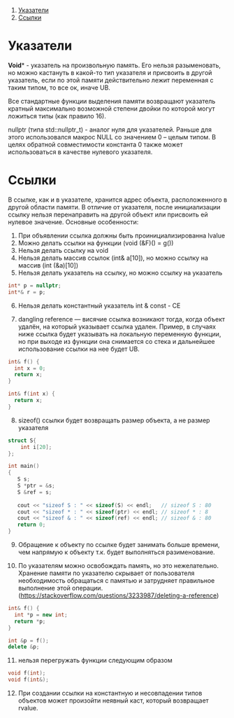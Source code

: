 1. [Указатели](#указатели)
2. [Ссылки](#ссылки)

# Указатели

**Void*** - указатель на произвольную память. Его нельзя разыменовать, но можно кастануть в какой-то тип указателя и присвоить в другой указатель, если по этой памяти действительно лежит переменная с таким типом, то все ок, иначе UB.

Все стандартные функции выделения памяти возвращают указатель кратный максимально возможной степени двойки по которой могут ложиться типы (как правило 16).

nullptr (типа std::nullptr_t) - аналог нуля для указателей. Раньше для этого использовался макрос NULL со значением 0 – целым типом. В целях обратной совместимости константа 0 также может использоваться в качестве нулевого указателя.

# Ссылки

В ссылке, как и в указателе, хранится адрес объекта, расположенного в другой области памяти. В отличие от указателя, после инициализации ссылку нельзя перенаправить на другой объект или присвоить ей нулевое значение. Основные особенности:
1) При объявлении ссылка должны быть проинициализированна lvalue
2) Можно делать ссылки на функции (void (&F)() = g())
3) Нельзя делать ссылку на void
4) Нельзя делать массив ссылок (int& a[10]), но можно ссылку на массив (int (&a)[10])
5) Нельзя делать указатель на ссылку, но можно ссылку на указатель

```C++
int* p = nullptr;
int*& r = p;
```

6) Нельзя делать константный указатель int & const - CE

7) dangling reference — висячие ссылка возникают тогда, когда объект удалён, на который указывает ссылка удален. Пример, в случаях ниже ссылка будет указывать на локальную переменную функции, но при выходе из функции она снимается со стека и дальнейшее использование ссылки на нее будет UB.

```C++
int& f() {
  int x = 0;
  return x;
}

int& f(int x) {
  return x;
}
```

8) sizeof() ссылки будет возвращать размер объекта, а не размер указателя

```C++
struct S{
    int i[20];
};

int main()
{
   S s;
   S *ptr = &s;
   S &ref = s;
   
   cout << "sizeof S : " << sizeof(S) << endl;   // sizeof S : 80
   cout << "sizeof * : " << sizeof(ptr) << endl; // sizeof * : 8
   cout << "sizeof & : " << sizeof(ref) << endl; // sizeof & : 80
   return 0;
}
```

9) Обращение к объекту по ссылке будет занимать больше времени, чем напрямую к объекту т.к. будет выполняться разименование.

10) По указателям можно освобождать память, но это нежелательно. Хранение памяти по указателю скрывает от пользователя необходимость обращаться с памятью и затрудняет правильное выполнение этой операции. (https://stackoverflow.com/questions/3233987/deleting-a-reference)

```C++
int& f() {
  int *p = new int;
  return *p;
}

int &p = f();
delete &p;
```

11) нельзя перегружать функции следующим образом

```C++
void f(int);
void f(int&);
```

12) При создании ссылки на константную и несовпадении типов объектов может произойти неявный каст, который возвращает rvalue.
